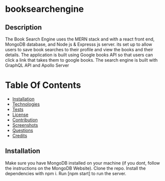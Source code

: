 # booksearchengine

## Description

The Book Search Engine uses the MERN stack and with a react front end, MongoDB database, and Node js & Expresss js server. its set up to allow users to save book searches to their profile and view the books and their details. The application is built using Google books API so that users can click a link that takes them to google books. The search engine is built with GraphQL API and Apollo Server


# Table Of Contents

- [Installation](#installation)
- [Technologies](#technologies)
- [Tests](#tests)
- [License](#license)
- [Contribution](#contribution)
- [Screenshots](#screenshots)
- [Questions](#questions)
- [Credits](#credits)

## Installation

Make sure you have MongoDB installed on your machine (if you dont, follow the instructions on the MongoDB Website). Clone the repo. Install the dependencies with npm i. Run [npm start] to run the server.
